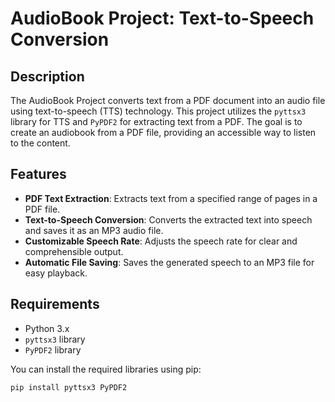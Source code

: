 # AudioBook Project: Text-to-Speech Conversion

## Description

The AudioBook Project converts text from a PDF document into an audio file using text-to-speech (TTS) technology. This project utilizes the `pyttsx3` library for TTS and `PyPDF2` for extracting text from a PDF. The goal is to create an audiobook from a PDF file, providing an accessible way to listen to the content.

## Features

- **PDF Text Extraction**: Extracts text from a specified range of pages in a PDF file.
- **Text-to-Speech Conversion**: Converts the extracted text into speech and saves it as an MP3 audio file.
- **Customizable Speech Rate**: Adjusts the speech rate for clear and comprehensible output.
- **Automatic File Saving**: Saves the generated speech to an MP3 file for easy playback.

## Requirements

- Python 3.x
- `pyttsx3` library
- `PyPDF2` library

You can install the required libraries using pip:

```bash
pip install pyttsx3 PyPDF2
